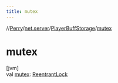 ```yaml
---
title: mutex
---
```

//[Perry](../../../index.html)/[net.server](../index.html)/[PlayerBuffStorage](index.html)/[mutex](mutex.html)



# mutex



[jvm]\
val [mutex](mutex.html): [ReentrantLock](https://docs.oracle.com/javase/8/docs/api/java/util/concurrent/locks/ReentrantLock.html)




